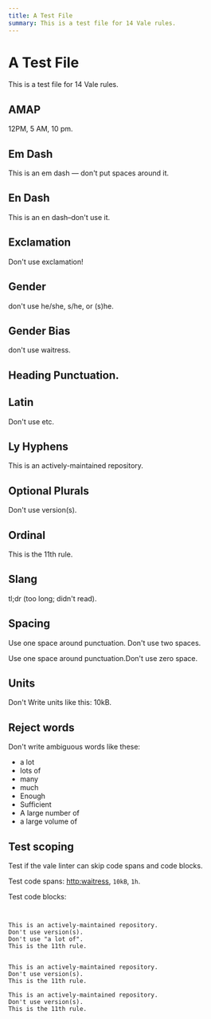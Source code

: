 ```yaml
---
title: A Test File
summary: This is a test file for 14 Vale rules.
---
```


# A Test File

This is a test file for 14 Vale rules.

## AMAP

12PM, 5 AM, 10 pm.

## Em Dash

This is an em dash — don't put spaces around it.

## En Dash

This is an en dash–don't use it.

## Exclamation

Don't use exclamation!

## Gender

don't use he/she, s/he, or (s)he.

## Gender Bias

don't use waitress.

## Heading Punctuation.

## Latin

Don't use etc.

## Ly Hyphens

This is an actively-maintained repository.

## Optional Plurals

Don't use version(s).

## Ordinal

This is the 11th rule.

## Slang

tl;dr (too long; didn't read).

## Spacing

Use one space around punctuation.  Don't use two spaces.

Use one space around punctuation.Don't use zero space.

## Units

Don't Write units like this: 10kB.

## Reject words

Don't write ambiguous words like these:

- a lot
- lots of
- many
- much
- Enough
- Sufficient
- A large number of
- a large volume of

## Test scoping

Test if the vale linter can skip code spans and code blocks.

Test code spans: <http:waitress>, <code>10kB</code>, `1h`.

Test code blocks:

<pre><code>

This is an actively-maintained repository.
Don't use version(s).
Don't use "a lot of".
This is the 11th rule.

</code></pre>

```
This is an actively-maintained repository.
Don't use version(s).
This is the 11th rule.
```

```shell
This is an actively-maintained repository.
Don't use version(s).
This is the 11th rule.
```
